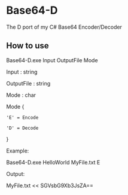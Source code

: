 # Base64-D
The D port of my C# Base64 Encoder/Decoder

## How to use

Base64-D.exe Input OutputFile Mode

Input : string

OutputFile : string

Mode : char


Mode {

    'E' = Encode
  
    'D' = Decode
  
}

Example:

Base64-D.exe HelloWorld MyFile.txt E

Output:


MyFile.txt << SGVsbG9Xb3JsZA==
